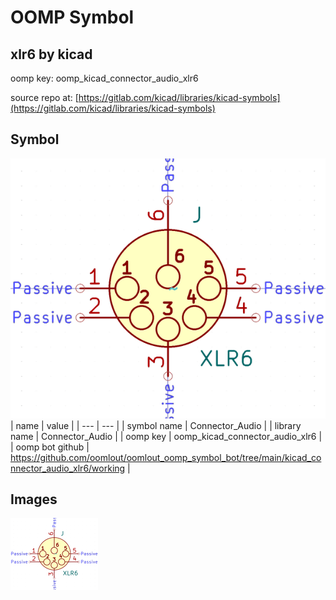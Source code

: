 # OOMP Symbol  
## xlr6  by kicad  
  
oomp key: oomp_kicad_connector_audio_xlr6  
  
source repo at: [https://gitlab.com/kicad/libraries/kicad-symbols](https://gitlab.com/kicad/libraries/kicad-symbols)  
## Symbol  
  
[![working.png](working_600.png)](working.png)  
| name | value | 
| --- | --- | 
| symbol name | Connector_Audio | 
| library name | Connector_Audio | 
| oomp key | oomp_kicad_connector_audio_xlr6 | 
| oomp bot github | https://github.com/oomlout/oomlout_oomp_symbol_bot/tree/main/kicad_connector_audio_xlr6/working | 
## Images  
  
[![working.png](working_140.png)](working.png)  
